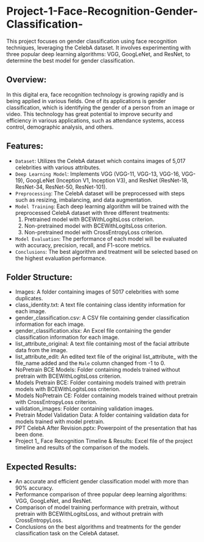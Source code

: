 # Project-1-Face-Recognition-Gender-Classification-
This project focuses on gender classification using face recognition techniques, leveraging the CelebA dataset. It involves experimenting with three popular deep learning algorithms: VGG, GoogLeNet, and ResNet, to determine the best model for gender classification.

## Overview:
In this digital era, face recognition technology is growing rapidly and is being applied in various fields. One of its applications is gender classification, which is identifying the gender of a person from an image or video. This technology has great potential to improve security and efficiency in various applications, such as attendance systems, access control, demographic analysis, and others.

## Features:
- `Dataset`: Utilizes the CelebA dataset which contains images of 5,017 celebrities with various attributes.
- `Deep Learning Model`: Implements VGG (VGG-11, VGG-13, VGG-16, VGG-19), GoogLeNet (Inception V1, Inception V3), and ResNet (ResNet-18, ResNet-34, ResNet-50, ResNet-101).
- `Preprocessing`: The CelebA dataset will be preprocessed with steps such as resizing, imbalancing, and data augmentation.
- `Model Training`: Each deep learning algorithm will be trained with the preprocessed CelebA dataset with three different treatments:   
   1. Pretrained model with BCEWithLogitsLoss criterion.   
   2. Non-pretrained model with BCEWithLogitsLoss criterion.   
   3. Non-pretrained model with CrossEntropyLoss criterion.
- `Model Evaluation`: The performance of each model will be evaluated with accuracy, precision, recall, and F1-score metrics.
- `Conclusions`: The best algorithm and treatment will be selected based on the highest evaluation performance.

## Folder Structure:
- Images: A folder containing images of 5017 celebrities with some duplicates.
- class_identity.txt: A text file containing class identity information for each image.
- gender_classification.csv: A CSV file containing gender classification information for each image.
- gender_classification.xlsx: An Excel file containing the gender classification information for each image.
- list_attribute_original: A text file containing most of the facial attribute data from the image.
- list_attribute_edit: An edited text file of the original list_attribute_ with the file_name added and the `Male` column changed from -1 to 0.
- NoPretrain BCE Models: Folder containing models trained without pretrain with BCEWithLogitsLoss criterion.
- Models Pretrain BCE: Folder containing models trained with pretrain models with BCEWithLogitsLoss criterion.
- Models NoPretrain CE: Folder containing models trained without pretrain with CrossEntropyLoss criterion.
- validation_images: Folder containing validation images.
- Pretrain Model Validation Data: A folder containing validation data for models trained with model pretrain.
- PPT CelebA After Revision.pptx: Powerpoint of the presentation that has been done.
- Project 1_ Face Recognition Timeline & Results: Excel file of the project timeline and results of the comparison of the models.

## Expected Results:
- An accurate and efficient gender classification model with more than 90% accuracy.
- Performance comparison of three popular deep learning algorithms: VGG, GoogLeNet, and ResNet.
- Comparison of model training performance with pretrain, without pretrain with BCEWithLogitsLoss, and without pretrain with CrossEntropyLoss.
- Conclusions on the best algorithms and treatments for the gender classification task on the CelebA dataset.
